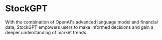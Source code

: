 # StockGPT
With the combination of OpenAI's advanced language model and financial data, StockGPT empowers users to make informed decisions and gain a deeper understanding of market trends
